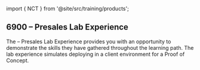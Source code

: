 import { NCT } from '@site/src/training/products';

## 6900 <NCT /> – Presales Lab Experience

The <NCT /> – Presales Lab Experience provides you with an opportunity to demonstrate the skills they have gathered throughout the learning path. The lab experience simulates deploying <NCT /> in a client environment for a Proof of Concept.
